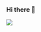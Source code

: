 ### Hi there 👋

<a href="[https://www.instagram.com/]" target="_blank"><img src="https://img.shields.io/badge/[instagram]-[E4405F]?style=flat-square&logo=[nstagram]&logoColor=white"/></a>

<!--
**KidMJ/kidMJ** is a ✨ _special_ ✨ repository because its `README.md` (this file) appears on your GitHub profile.

Here are some ideas to get you started:

- 🔭 I’m currently working on ...
- 🌱 I’m currently learning ...
- 👯 I’m looking to collaborate on ...
- 🤔 I’m looking for help with ...
- 💬 Ask me about ...
- 📫 How to reach me: ...
- 😄 Pronouns: ...
- ⚡ Fun fact: ...
-->
